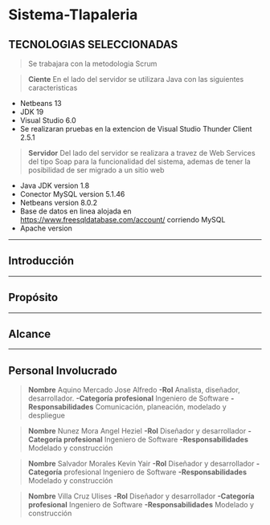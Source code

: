 # Sistema-Tlapaleria

## TECNOLOGIAS SELECCIONADAS
> Se trabajara con la metodologia Scrum

> **Ciente**
En el lado del servidor se utilizara Java con las siguientes caracteristicas 
- Netbeans 13
- JDK 19
- Visual Studio 6.0
- Se realizaran pruebas en la extencion de Visual Studio Thunder Client 2.5.1 


> **Servidor**
Del lado del servidor se realizara a travez de Web Services del tipo Soap para la funcionalidad del sistema, ademas de tener la posibilidad de ser migrado a un sitio web
 * Java JDK version 1.8
 * Conector MySQL version 5.1.46
 * Netbeans version 8.0.2
 * Base de datos en linea alojada en https://www.freesqldatabase.com/account/ corriendo MySQL
 * Apache version


***********************************************
## Introducción

*************************************
## Propósito

*************************************
## Alcance

*************************************
## Personal Involucrado


> **Nombre** Aquino Mercado Jose Alfredo
**-Rol** Analista, diseñador, desarrollador.
**-Categoría profesional** Ingeniero de Software
**-Responsabilidades** Comunicación, planeación, modelado y despliegue


> **Nombre** Nunez Mora Angel Heziel
**-Rol** Diseñador y desarrollador
**-Categoría profesional** Ingeniero de Software
**-Responsabilidades** Modelado y construcción


> **Nombre** Salvador Morales Kevin Yair
**-Rol** Diseñador y desarrollador
**-Categoría** profesional Ingeniero de Software
**-Responsabilidades** Modelado y construcción


> **Nombre** Villa Cruz Ulises
**-Rol** Diseñador y desarrollador
**-Categoría profesional** Ingeniero de Software
**-Responsabilidades** Modelado y construcción



